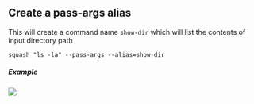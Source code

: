 ## Create a pass-args alias

This will create a command name `show-dir` which will list the contents of input directory path

```
squash "ls -la" --pass-args --alias=show-dir
```

##### Example

<img src="../assets/pass-args.gif" label="Create Pass Args Alias">